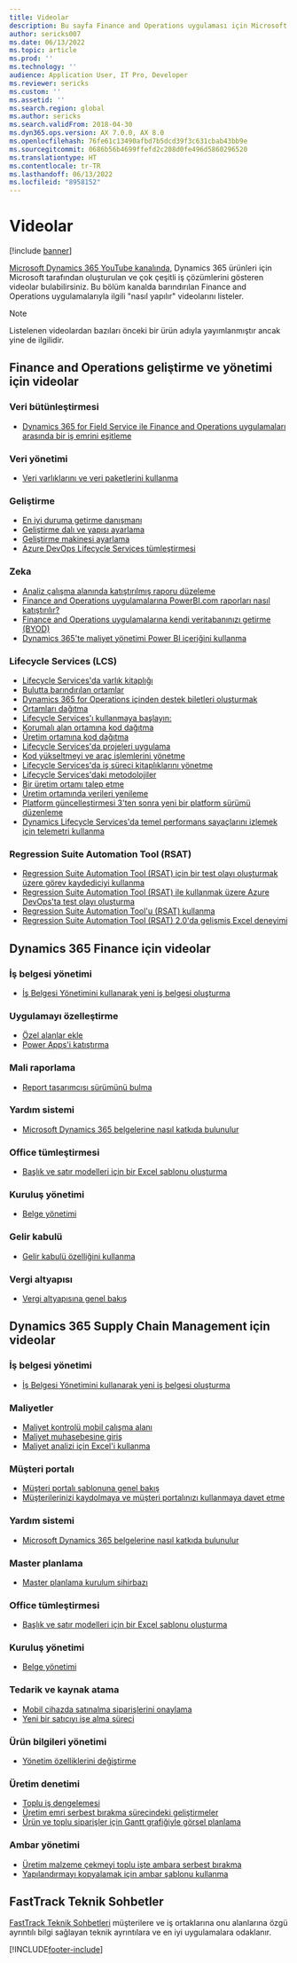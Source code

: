 ```yaml
---
title: Videolar
description: Bu sayfa Finance and Operations uygulaması için Microsoft tarafından oluşturulan ve YouTube ve diğer sitelerde yayınlanan "nasıl yapılır" ve Teknik konuşma videolarını listeler.
author: sericks007
ms.date: 06/13/2022
ms.topic: article
ms.prod: ''
ms.technology: ''
audience: Application User, IT Pro, Developer
ms.reviewer: sericks
ms.custom: ''
ms.assetid: ''
ms.search.region: global
ms.author: sericks
ms.search.validFrom: 2018-04-30
ms.dyn365.ops.version: AX 7.0.0, AX 8.0
ms.openlocfilehash: 76fe61c13490afbd7b5dcd39f3c631cbab43bb9e
ms.sourcegitcommit: 0686b56b4699ffefd2c208d0fe496d5860296520
ms.translationtype: HT
ms.contentlocale: tr-TR
ms.lasthandoff: 06/13/2022
ms.locfileid: "8958152"
---
```

# <a name="videos"></a>Videolar 

[!include [banner](../includes/banner.md)]

[Microsoft Dynamics 365 YouTube kanalında](https://www.youtube.com/channel/UCJGCg4rB3QSs8y_1FquelBQ), Dynamics 365 ürünleri için Microsoft tarafından oluşturulan ve çok çeşitli iş çözümlerini gösteren videolar bulabilirsiniz. Bu bölüm kanalda barındırılan Finance and Operations uygulamalarıyla ilgili "nasıl yapılır" videolarını listeler.

> [!Note]
> Listelenen videolardan bazıları önceki bir ürün adıyla yayımlanmıştır ancak yine de ilgilidir.

## <a name="videos-for-finance-and-operations-development-and-administration"></a>Finance and Operations geliştirme ve yönetimi için videolar

### <a name="data-integration"></a>Veri bütünleştirmesi

- [Dynamics 365 for Field Service ile Finance and Operations uygulamaları arasında bir iş emrini eşitleme](https://www.youtube.com/watch?v=46ylO7raZAo&feature=youtu.be)

### <a name="data-management"></a>Veri yönetimi

- [Veri varlıklarını ve veri paketlerini kullanma](https://www.youtube.com/watch?v=UCyzbA41j8g&feature=youtu.be)

### <a name="development"></a>Geliştirme

- [En iyi duruma getirme danışmanı](https://www.youtube.com/watch?v=MRsAzgFCUSQ&t=4s)
- [Geliştirme dalı ve yapısı ayarlama](https://www.youtube.com/watch?v=qXLd-NMx9OY)
- [Geliştirme makinesi ayarlama](https://www.youtube.com/watch?v=cqp9MetfiyM)
- [Azure DevOps Lifecycle Services tümleştirmesi](https://www.youtube.com/watch?v=0QyyyUp1zHQ&t=1s)

### <a name="intelligence"></a>Zeka

- [Analiz çalışma alanında katıştırılmış raporu düzeleme](https://youtu.be/_8WlwmSggcQ)
- [Finance and Operations uygulamalarına PowerBI.com raporları nasıl katıştırılır?](https://youtu.be/gGWuNJDoi-M)
- [Finance and Operations uygulamalarına kendi veritabanınızı getirme (BYOD)](https://www.youtube.com/watch?v=-MaxtBJu2_o&feature=youtu.be)
- [Dynamics 365'te maliyet yönetimi Power BI içeriğini kullanma](https://www.youtube.com/watch?v=5jWHnM_C7WM&feature=youtu.be)

### <a name="lifecycle-services-lcs"></a>Lifecycle Services (LCS)

- [Lifecycle Services'da varlık kitaplığı](https://www.youtube.com/watch?v=z-2xMRa1nOs)
- [Bulutta barındırılan ortamlar](https://www.youtube.com/watch?v=igjVt1lbyLQ&t=17s)
- [Dynamics 365 for Operations içinden destek biletleri oluşturmak](https://www.youtube.com/watch?v=avENUYBTBlA&t=2s)
- [Ortamları dağıtma](https://www.youtube.com/watch?v=FUROjGuhQEA&t=68s)
- [Lifecycle Services'ı kullanmaya başlayın:](https://www.youtube.com/watch?v=qLBjKAPaqN4&t=24s)
- [Korumalı alan ortamına kod dağıtma](https://www.youtube.com/watch?v=5azLeOO078k)
- [Üretim ortamına kod dağıtma](https://www.youtube.com/watch?v=ogXo-saZkmE&t=2s)
- [Lifecycle Services'da projeleri uygulama](https://www.youtube.com/watch?v=V1vVOgcTuw4&t=18s)
- [Kod yükseltmeyi ve araç işlemlerini yönetme](https://www.youtube.com/watch?v=M-AtR6ocYM8&feature=youtu.be)
- [Lifecycle Services'da iş süreci kitaplıklarını yönetme](https://www.youtube.com/watch?v=S5msxj-2-x0)
- [Lifecycle Services'daki metodolojiler](https://www.youtube.com/watch?v=YRMJ15DvgZ8)
- [Bir üretim ortamı talep etme](https://www.youtube.com/watch?v=5j1GapLr3MY&feature=youtu.be)
- [Üretim ortamında verileri yenileme](https://www.youtube.com/watch?v=VCd5SgkYPTw)
- [Platform güncelleştirmesi 3'ten sonra yeni bir platform sürümü düzenleme](https://www.youtube.com/watch?v=nkiKP2Au6OQ&feature=youtu.be)
- [Dynamics Lifecycle Services'da temel performans sayaçlarını izlemek için telemetri kullanma](https://www.youtube.com/watch?v=18u6SC8GeFY&feature=youtu.be)

### <a name="regression-suite-automation-tool-rsat"></a>Regression Suite Automation Tool (RSAT)

- [Regression Suite Automation Tool (RSAT) için bir test olayı oluşturmak üzere görev kaydediciyi kullanma](https://youtu.be/bBr4BXAxTNI)
- [Regression Suite Automation Tool (RSAT) ile kullanmak üzere Azure DevOps'ta test olayı oluşturma](https://youtu.be/3jIuBleAnQk) 
- [Regression Suite Automation Tool'u (RSAT) kullanma](https://youtu.be/uhN9JItzGAk)
- [Regression Suite Automation Tool (RSAT) 2.0'da gelişmiş Excel deneyimi](https://youtu.be/fcEkSIVQ1Bg)


## <a name="videos-for-dynamics-365-finance"></a>Dynamics 365 Finance için videolar

### <a name="business-document-management"></a>İş belgesi yönetimi
- [İş Belgesi Yönetimini kullanarak yeni iş belgesi oluşturma](https://www.youtube.com/watch?v=gAIYl-mM_pw)

### <a name="customize-the-app"></a>Uygulamayı özelleştirme
- [Özel alanlar ekle](https://www.youtube.com/watch?v=gWSGZI9Vtnc)
- [Power Apps'i katıştırma](https://www.youtube.com/watch?v=x3qyA1bH-NY)

### <a name="financial-reporting"></a>Mali raporlama
- [Report tasarımcısı sürümünü bulma](https://www.youtube.com/embed/icfA5Q3kp4w)

### <a name="help-system"></a>Yardım sistemi

- [Microsoft Dynamics 365 belgelerine nasıl katkıda bulunulur](https://youtu.be/m5djioozRbg)

### <a name="office-integration"></a>Office tümleştirmesi

- [Başlık ve satır modelleri için bir Excel şablonu oluşturma](https://www.youtube.com/watch?v=RTicLb-6dbI&feature=youtu.be)

### <a name="organization-administration"></a>Kuruluş yönetimi

- [Belge yönetimi](https://www.youtube.com/watch?v=p4rl1CkiLN4&feature=youtu.be)

### <a name="revenue-recognition"></a>Gelir kabulü
- [Gelir kabulü özelliğini kullanma](https://youtu.be/v3amIsiqvoo)

### <a name="tax-engine"></a>Vergi altyapısı

- [Vergi altyapısına genel bakış](https://www.youtube.com/watch?v=jAFpEBOtNWI&feature=youtu.be)


## <a name="videos-for-dynamics-365-supply-chain-management"></a>Dynamics 365 Supply Chain Management için videolar

### <a name="business-document-management"></a>İş belgesi yönetimi
- [İş Belgesi Yönetimini kullanarak yeni iş belgesi oluşturma](https://www.youtube.com/watch?v=gAIYl-mM_pw)

### <a name="costs"></a>Maliyetler
- [Maliyet kontrolü mobil çalışma alanı](https://youtu.be/imsuTg8rUVk)
- [Maliyet muhasebesine giriş](https://youtu.be/1pUDtJQZ8FU)
- [Maliyet analizi için Excel'i kullanma](https://youtu.be/-HKHYdClvx8)

### <a name="customer-portal"></a>Müşteri portalı
- [Müşteri portalı şablonuna genel bakış](https://youtu.be/nPrqoLuHfV8)
- [Müşterilerinizi kaydolmaya ve müşteri portalınızı kullanmaya davet etme](https://youtu.be/drGUYHX9QIQ)

### <a name="help-system"></a>Yardım sistemi

- [Microsoft Dynamics 365 belgelerine nasıl katkıda bulunulur](https://youtu.be/m5djioozRbg)

### <a name="master-planning"></a>Master planlama
- [Master planlama kurulum sihirbazı](https://youtu.be/c-e6n-8rZb4)

### <a name="office-integration"></a>Office tümleştirmesi

- [Başlık ve satır modelleri için bir Excel şablonu oluşturma](https://www.youtube.com/watch?v=RTicLb-6dbI&feature=youtu.be)

### <a name="organization-administration"></a>Kuruluş yönetimi

- [Belge yönetimi](https://www.youtube.com/watch?v=p4rl1CkiLN4&feature=youtu.be)

### <a name="procurement-and-sourcing"></a>Tedarik ve kaynak atama

- [Mobil cihazda satınalma siparişlerini onaylama](https://youtu.be/gZ-gOlJe7H8)
- [Yeni bir satıcıyı işe alma süreci](https://www.youtube.com/watch?v=0KUc3AGaTKk&feature=youtu.be)

### <a name="product-information-management"></a>Ürün bilgileri yönetimi
- [Yönetim özelliklerini değiştirme](https://youtu.be/N313FqvRuBc)

### <a name="production-control"></a>Üretim denetimi

- [Toplu iş dengelemesi](https://www.youtube.com/watch?v=4SNLWsU9KyI&feature=youtu.be)
- [Üretim emri serbest bırakma sürecindeki geliştirmeler](https://www.youtube.com/watch?v=Rm3ojAz6Zu0&feature=youtu.be)
- [Ürün ve toplu siparişler için Gantt grafiğiyle görsel planlama](https://youtu.be/BtbuShkGj4I)


### <a name="warehouse-management"></a>Ambar yönetimi

- [Üretim malzeme çekmeyi toplu işte ambara serbest bırakma](https://youtu.be/8urAJn50dQ8)
- [Yapılandırmayı kopyalamak için ambar şablonu kullanma](https://www.youtube.com/watch?v=K2WIfFlqJYs&feature=youtu.be)

## <a name="fasttrack-tech-talks"></a>FastTrack Teknik Sohbetler

[FastTrack Teknik Sohbetleri](https://community.dynamics.com/365/b/techtalks?c=Finance%20and%20Operations) müşterilere ve iş ortaklarına onu alanlarına özgü ayrıntılı bilgi sağlayan teknik ayrıntılara ve en iyi uygulamalara odaklanır.




[!INCLUDE[footer-include](../../../includes/footer-banner.md)]
